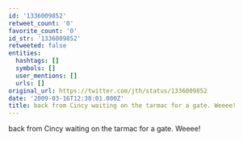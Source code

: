 ```yaml
---
id: '1336009852'
retweet_count: '0'
favorite_count: '0'
id_str: '1336009852'
retweeted: false
entities:
  hashtags: []
  symbols: []
  user_mentions: []
  urls: []
original_url: https://twitter.com/jth/status/1336009852
date: '2009-03-16T12:38:01.000Z'
title: back from Cincy waiting on the tarmac for a gate. Weeee!
---
```


back from Cincy waiting on the tarmac for a gate. Weeee!